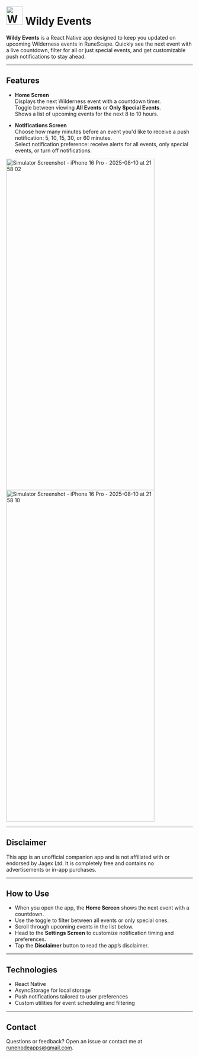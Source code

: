# <img width="45" height="50" alt="WETicon" src="https://github.com/user-attachments/assets/46423ae4-c8f7-4a02-9976-57e0e6bafc17" /> Wildy Events

**Wildy Events** is a React Native app designed to keep you updated on upcoming Wilderness events in RuneScape. Quickly see the next event with a live countdown, filter for all or just special events, and get customizable push notifications to stay ahead.

---

## Features

- **Home Screen**  
  Displays the next Wilderness event with a countdown timer.  
  Toggle between viewing **All Events** or **Only Special Events**.  
  Shows a list of upcoming events for the next 8 to 10 hours.

- **Notifications Screen**  
  Choose how many minutes before an event you'd like to receive a push notification: 5, 10, 15, 30, or 60 minutes.  
  Select notification preference: receive alerts for all events, only special events, or turn off notifications.

<img width="400" height="895" alt="Simulator Screenshot - iPhone 16 Pro - 2025-08-10 at 21 58 02" src="https://github.com/user-attachments/assets/f39d7d68-eeda-4267-9d54-d49b52ec7ca1" />                 <img width="400" height="896" alt="Simulator Screenshot - iPhone 16 Pro - 2025-08-10 at 21 58 10" src="https://github.com/user-attachments/assets/3b6f8add-174b-4d76-b6f5-7e58331617f7" />


---

## Disclaimer

This app is an unofficial companion app and is not affiliated with or endorsed by Jagex Ltd. It is completely free and contains no advertisements or in-app purchases.

---

## How to Use

- When you open the app, the **Home Screen** shows the next event with a countdown.  
- Use the toggle to filter between all events or only special ones.  
- Scroll through upcoming events in the list below.  
- Head to the **Settings Screen** to customize notification timing and preferences.  
- Tap the **Disclaimer** button to read the app’s disclaimer.

---

## Technologies

- React Native  
- AsyncStorage for local storage  
- Push notifications tailored to user preferences  
- Custom utilities for event scheduling and filtering

---

## Contact

Questions or feedback? Open an issue or contact me at runenodeapps@gmail.com.
